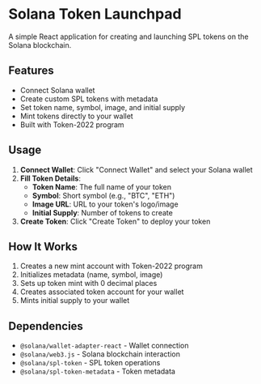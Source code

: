 # Solana Token Launchpad

A simple React application for creating and launching SPL tokens on the Solana blockchain.

## Features

- Connect Solana wallet
- Create custom SPL tokens with metadata
- Set token name, symbol, image, and initial supply
- Mint tokens directly to your wallet
- Built with Token-2022 program

## Usage

1. **Connect Wallet**: Click "Connect Wallet" and select your Solana wallet
2. **Fill Token Details**:
   - **Token Name**: The full name of your token
   - **Symbol**: Short symbol (e.g., "BTC", "ETH")
   - **Image URL**: URL to your token's logo/image
   - **Initial Supply**: Number of tokens to create
3. **Create Token**: Click "Create Token" to deploy your token

## How It Works

1. Creates a new mint account with Token-2022 program
2. Initializes metadata (name, symbol, image)
3. Sets up token mint with 0 decimal places 
4. Creates associated token account for your wallet
5. Mints initial supply to your wallet

## Dependencies

- `@solana/wallet-adapter-react` - Wallet connection
- `@solana/web3.js` - Solana blockchain interaction
- `@solana/spl-token` - SPL token operations
- `@solana/spl-token-metadata` - Token metadata
